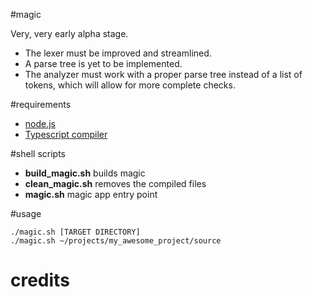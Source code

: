 #magic

Very, very early alpha stage.
* The lexer must be improved and streamlined.
* A parse tree is yet to be implemented.
* The analyzer must work with a proper parse tree instead of a list of tokens, which will allow for more complete checks.

#requirements
* [node.js](http://nodejs.org/)
* [Typescript compiler](http://www.typescriptlang.org/)

#shell scripts
* __build_magic.sh__ builds magic
* __clean_magic.sh__ removes the compiled files
* __magic.sh__ magic app entry point

#usage
```
./magic.sh [TARGET DIRECTORY]
./magic.sh ~/projects/my_awesome_project/source
```

# credits
